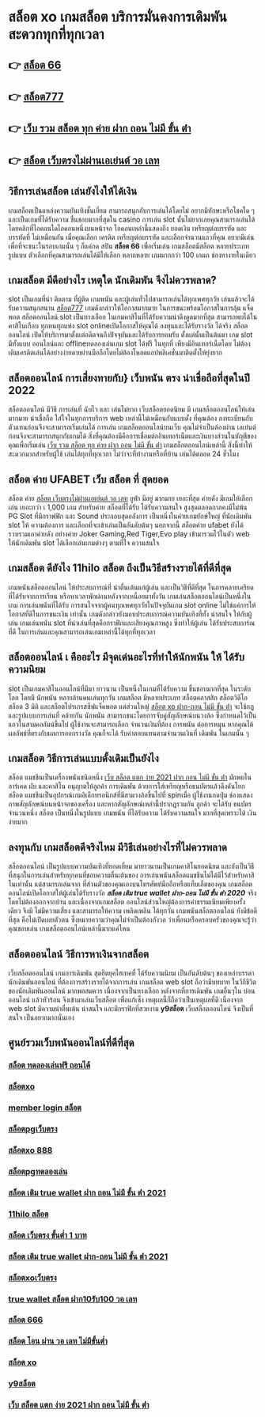 # สล็อต xo  เกมสล็อต บริการมั่นคงการเดิมพัน  สะดวกทุกที่ทุกเวลา

## 👉 [สล็อต 66](https://m.gamblerape.com/login?action=login)
## 👉 [สล็อต777](https://m.gamblerape.com/login?action=login)
## 👉 [เว็บ รวม สล็อต ทุก ค่าย ฝาก ถอน ไม่มี ขั้น ต่ํา](https://line.me/R/ti/p/@924mzjzt)
## 👉 [สล็อต เว็บตรงไม่ผ่านเอเย่นต์ วอ เลท](https://m.gamblerape.com/login?action=login)

## วิธีการเล่นสล็อต เล่นยังไงให้ได้เงิน
 เกมสล็อตเป็นแหล่งความบันเทิงชั้นเยี่ยม สามารถสนุกกับการเล่นได้โดยไม่ อยากมีทักษะหรือโชคใด ๆ และเป็นเกมที่ได้รับความ ชื่นชอบมากที่สุดใน casino  การเล่น slot นั้นไม่ยากเลยคุณสามารถเล่นได้โดยคลิกที่ไอคอนใดไอคอนหนึ่งบนหน้าจอ ไอคอนเหล่านี้แสดงถึง ยอดเงิน เหรียญต่อบรรทัด และบรรทัดที่ ไม่เหมือนกัน  เมื่อคุณเลือก เครดิต   เหรียญต่อบรรทัด และเลือกจำนวนแถวที่คุณ อยากมีเล่นเพื่อที่จะชนะในรอบเกมนั้น ๆ ก็แค่กด   สปิน **สล็อต 66**  เพื่อเริ่มเล่น เกมสล็อตมีสล็อต หลายประเภท รูปแบบ ตัวเลือกที่คุณสามารถเล่นได้มีให้เลือก หลากหลาย เกมมากกว่า 100 เกมภ ช่องทางายในเดียว

##  เกมสล็อต มีดีอย่างไร เหตุใด นักเดิมพัน จึงไม่ควรพลาด?

 slot เป็นเกมที่น่า ติดตาม ที่ผู้ติด เกมพนัน และผู้เล่นทั่วไปสามารถเล่นได้ทุกเพศทุกวัย เล่นแล้วจะได้รับความสนุกสนาน [สล็อต777](https://line.me/R/ti/p/@924mzjzt) เกมดังกล่าวให้โอกาสมากมาย ในการชนะพร้อมโอกาสในการลุ้น แจ็คพอต สล็อตออนไลน์  slot เป็นทางเลือก ในเกมคาสิโนที่ได้รับความน่าดึงดูดมากที่สุด สามารถพบได้ในคาสิโนเกือบ ทุกหนทุกแห่ง  slot onlineเปิดโอกาสให้คุณได้ ลงทุนและได้รับรางวัล ได้จริง สล็อตออนไลน์  เปิดให้บริการมาตั้งแต่อดีตจนถึงปัจจุบันและได้รับการยอมรับ ตั้งแต่นั้นเป็นต้นมา เกม slot มีทั้งแบบ ออนไลน์และ offlineทดลองเล่นเกม slot ได้ฟรี ในทุกที่ เพียงมีอินเทอร์เน็ตโดย ไม่ต้องเติมเครดิตเล่นได้อย่างง่ายดายผ่านมือถือโดยไม่ต้องโหลดแอปพลิเคชั่นมาติดตั้งให้ยุ่งยาก 


## สล็อตออนไลน์  การเสี่ยงทายกับ} เว็บพนัน ตรง   น่าเชื่อถือที่สุดในปี 2022 

 สล็อตออนไลน์  มีวิธี การเล่นที่ ฉับไว  และ เล่นไม่ยาก  เว็บสล็อตยอดนิยม มี เกมสล็อตออนไลน์ให้เล่นมากมาย น่าเชื่อถือ ใส่ใจในทุกการบริการ web เหล่านี้ไม่เหมือนกับแบบดั้ง ที่คุณต้อง ลงทะเบียนกับตัวแทนก่อนจึงจะสามารถเริ่มเล่นได้ การเล่น เกมสล็อตออนไลน์บนเว็บ คุณไม่จำเป็นต้องผ่าน เอเย่นต์ ก่อนจึงจะสามารถสนุกกับเกมได้ สิ่งที่คุณต้องมีคือการเชื่อมต่ออินเทอร์เน็ตและเงินบางส่วนในบัญชีของคุณเพื่อเริ่มเล่น [เว็บ รวม สล็อต ทุก ค่าย ฝาก ถอน ไม่มี ขั้น ต่ํา](https://m.gamblerape.com/login?action=login) เกมสล็อตออนไลน์เหล่านี้ สิ่งนี้ทำให้สะดวกมากสำหรับผู้ใช้ เล่นได้ทุกที่ทุกเวลา ไม่ว่าจะที่ทำงานหรือที่บ้าน เล่นได้ตลอด 24 ชั่วโมง

##  สล็อต  ค่าย  UFABET  เว็บ สล็อต ที่ สุดยอด

 สล็อต ค่าย  [สล็อต เว็บตรงไม่ผ่านเอเย่นต์ วอ เลท](https://m.gamblerape.com/login?action=register) ยูฟ่า มีอยู่ มากมาย  เยอะที่สุด ค่ายดัง มีเกมให้เลือกเล่น เยอะกว่า เ 1,000 เกม สำหรับค่าย สล็อตที่ได้รับ  ได้รับความสนใจ สูงสุดตลอดกาลคงมีไม่พ้น PG Slot ที่มีกราฟฟิก และ Sound ประกอบสุดอลังการ เป็นหนึ่งในค่ายเกมยักษ์ใหญ่ ที่นักเดิมพัน   slot ให้ ความต้องการ  และเลือกที่จะเข้าเล่นเป็นอันดับต้นๆ  นอกจากนี้ สล็อตค่าย ufabet ยังได้รวบรวมเอาค่ายดัง อย่างค่าย Joker Gaming,Red Tiger,Evo play เข้ามารวมไว้ในตัว web  ให้นักเดิมพัน  slot  ได้เลือกเล่นเกมต่างๆ ตามที่ใจ ความสนใจ  

##  เกมสล็อต ดียังไง **11hilo สล็อต** ถึงเป็นวิธีสร้างรายได้ที่ดีที่สุด 

 เกมพนันสล็อตออนไลน์ ให้ประสบการณ์ที่ น่าตื่นเต้นแก่ผู้เล่น  และเป็นวิธีที่ดีที่สุด ในการคลายเครียด ที่ได้รับจากการเรียน หรือหาเวลาพักผ่อนหลังจากเหนื่อยมาทั้งวัน  เกมเล่นสล็อตออนไลน์เป็นหนึ่งในเกม การเล่นพนันที่ได้รับ การสนใจจากผู้คนทุกเพศทุกวัยในปัจจุบันเกม slot online ไม่ใช่แค่การให้โอกาสที่ดีในการชนะเงิน เท่านั้น เกมดังกล่าวยังมอบประสบการณ์ความบันเทิงที่ทั้ง น่าสนใจ ให้กับผู้เล่น  เกมเล่นพนัน slot ที่น่าเล่นที่สุดคือกราฟิกและเสียงคุณภาพสูง ซึ่งทำให้ผู้เล่น ได้รับประสบการ์ณที่ดี ในการเล่นและคุณสามารถเล่นเกมเหล่านี้ได้ทุกที่ทุกเวลา 


##  สล็อตออนไลน์ เ คืออะไร มีจุดเด่นอะไรที่ทำให้นักพนัน ให้ ได้รับความนิยม 

 slot เป็นเกมคาสิโนออนไลน์ที่มีมา ยาวนาน เป็นหนึ่งในเกมที่ได้รับความ ชื่นชอบมากที่สุด ในระดับโลก โดยมี นักพนัน หลายล้านคนเล่นทุกวัน  เกมสล็อต มีหลายประเภท  สล็อตคลาสสิก สล็อตวิดีโอ สล็อต 3 มิติ และสล็อตโปรเกรสซีฟแจ็คพอต แต่ส่วนใหญ่ [สล็อต xo ฝาก-ถอน ไม่มี ขั้น ต่ํา](https://line.me/R/ti/p/@924mzjzt) จะใช้กฎและรูปแบบการเล่นที่ คล้ายกัน  นักพนัน สามารถชนะโดยการจับคู่สัญลักษณ์บนวงล้อ ซึ่งกำหนดไว้เป็นแถวในสามคอลัมน์ขึ้นไป  ผู้ใช้งานจะสามารถเลือก จำนวนเงินที่ต้อง การพนัน ต่อการหมุน หากคุณได้ผลลัพธ์ที่ตรงกับผลการออกรางวัล คุณก็จะได้ รับค่าตอบแทนตามจำนวนเงินที่ เดิมพัน ในเกมนั้น ๆ


##  เกมสล็อต วิธีการเล่นแบบดั้งเดิมเป็นยังไง

สล็อต แมชชีนเป็นเครื่องพนันชนิดหนึ่ง [เว็บ สล็อต แตก ง่าย 2021 ฝาก ถอน ไม่มี ขั้น ต่ํา](https://m.gamblerape.com/login?action=register) มักพบในอาร์เคด ผับ และคาสิโน อนุญาตให้ลูกค้า  การเดิมพัน ด้วยการใส่เหรียญหรือธนบัตรแล้วดึงคันโยก สล็อต แมชชีนเป็นอุปกรณ์เกมอิเล็กทรอนิกส์ที่มีสามวงล้อขึ้นไปที่ spinเมื่อ ผู้ใช้งานกดปุ่ม ช่องแสดงภาพสัญลักษณ์บนหน้าจอของเครื่อง และหากสัญลักษณ์เหล่านี้ปรากฏรวมกัน ลูกค้า จะได้รับ ธนบัตรจำนวนหนึ่ง สล็อต เป็นหนึ่งในรูปแบบ เกมพนัน ที่ได้รับความ  ได้รับความสนใจ มากที่สุดเพราะได้ เงิน ง่ายมาก


## ลงทุนกับ เกมสล็อตดีจริงไหม มีวิธีเล่นอย่างไรที่ไม่ควรพลาด

 สล็อตออนไลน์ เป็นรูปแบบความบันเทิงที่ยอดเยี่ยม  มายาวนานเป็นเกมคาสิโนยอดนิยม และยังเป็นวิธีที่สนุกในการเล่นสำหรับทุกคนที่ชอบความตื่นเต้นของ การเล่นพนันสล็อตแมชชีนไม่ได้มีไว้สำหรับคาสิโนเท่านั้น แต่สามารถเล่นจาก ที่ส่วนตัวของคุณเองบนโทรศัพท์มือถือหรือแท็บเล็ตของคุณ เกมสล็อตออนไลน์เปิดโอกาสให้ผู้เล่นได้รับรางวัล ***สล็อต เติม true wallet ฝาก-ถอน ไม่มี ขั้น ต่ํา 2020*** จริงโดยไม่ต้องออกจากบ้าน และเนื่องจากเกมสล็อต ออนไลน์ส่วนใหญ่ต้องการค่าธรรมเนียมเพียงครั้งเดียว จึงมี ไม่มีความเสี่ยง และสามารถให้ความ เพลิดเพลิน ได้ทุกวัน เกมพนันสล็อตออนไลน์  ยังมีข้อดี ที่สุด คือไม่เปิดเผยตัวตน ซึ่งหมายความว่าคุณไม่จำเป็นต้องกังวล ว่าเพื่อนหรือครอบครัวของคุณจะรู้ว่าคุณชอบเล่น เกมสล็อตออนไลน์เหล่านี้มากแค่ไหน


## สล็อตออนไลน์  วิธีการหาเงินจากสล็อต 

 เว็บสล็อตออนไลน์  เกมการเดิมพัน สุดฮิตยุคไฮเทคที่  ได้รับความนิยม เป็นอันดับต้นๆ ของเหล่าบรรดานักเดิมพันออนไลน์  ที่ต้องการสร้างรายได้จากการเล่น เกมสล็อต  web slot ถือว่ามีบทบาท ในวิถีชีวิตของนักเดิมพันออนไลน์ มากพอสมควร เนื่องจากเป็นทางเลือก หลังจากที่การเดิมพัน เกมอื่นๆใน บ่อนออนไลน์ แล้วหัวร้อน  จึงเข้ามาเล่นเว็บสล็อต เพื่อแก้เซ็ง เหตุผลนี้ก็ถือว่าเป็นเหตุผลที่ดี เนื่องจาก web slot  มีความน่าตื่นเต้น น่าสนใจ และมีกราฟิกที่สวยงาม  **y9สล็อต** เว็บสล็อตออนไลน์ จึงเป็นที่สนใจ เป็นอยากมากนั่นเอง


## ศูนย์รวมเว็บพนันออนไลน์ที่ดีที่สุด

### [สล็อต ทดลองเล่นฟรี ถอนได้](https://atom.io/themes/สมัคร%20เว็บตรง%20slotxo%20สล็อต%20ฝาก20รับ100%20เว็บใหม่มาแรง%20เกมส์สล็อตออนไลน์%20สล็อตแตกง่าย%20สล็อตpg)
### [สล็อตxo](https://atom.io/themes/สมัคร%20เว็บตรง%20สล็อต%20เว็บตรงไม่ผ่านเอเย่นต์ไม่มีขั้นต่ำ%20สล็อตออนไลน์%20สล็อตแตกง่าย%20สล็อตpg%20สมัครฟรี%20ไม่มีขั้นต่ำ)
### [member login สล็อต](https://atom.io/themes/สมัคร%20สล็อต888%20สล็อตออนไลน์%20ใหม่ๆ%20สล็อตแตกง่าย%20สล็อตpg%20สมัครฟรี%20ไม่มีขั้นต่ำ)
### [สล็อตpgเว็บตรง](https://atom.io/themes/สมัคร%20เว็บตรง%20สล็อตv9%20เว็บใหม่มาแรง%20สล็อตแตกง่าย%20สล็อตpg%20สมัครฟรี%20ไม่มีขั้นต่ำ)
### [สล็อตxo 888](https://atom.io/themes/สมัคร%20เว็บตรง%20สล็อตxo168%20เว็บใหม่มาแรง%20สล็อตแตกง่าย%20สล็อตpg%20สมัครฟรี%20ไม่มีขั้นต่ำ)
### [สล็อตpgทดลองเล่น](https://atom.io/themes/สมัคร%20slotxo%20สล็อต%20ฝาก10รับ100%20สล็อตออนไลน์%20สล็อตแตกง่าย%20สล็อตpg%20สมัครฟรี%20ไม่มีขั้นต่ำ)
### [สล็อต เติม true wallet ฝาก ถอน ไม่มี ขั้น ต่ํา 2021](https://atom.io/themes/สมัคร%20สล็อต%20เครดิต%20ฟรี%20100%20ไม่%20ต้อง%20แชร์2021ล่าสุด%20สล็อตออนไลน์%20สล็อตแตกง่าย%20สล็อตpg%20สมัครฟรี%20ไม่มีขั้นต่ำ)
### [11hilo สล็อต](https://atom.io/themes/สมัคร%20เว็บตรง%20สล็อต6666%20ใหม่มาแรง%20เกมส์สล็อตออนไลน์%20สล็อตแตกง่าย%20สล็อตpg)
### [สล็อต เว็บตรง ขั้นต่ำ 1 บาท](https://atom.io/themes/สมัคร%20สล็อต%201234%20สล็อตออนไลน์%20ใหม่ๆ%20สล็อตแตกง่าย%20สล็อตpg%20สมัครฟรี%20ไม่มีขั้นต่ำ)
### [สล็อต เติม true wallet ฝาก-ถอน ไม่มี ขั้น ต่ํา 2021](https://atom.io/themes/สมัคร%20เว็บตรง%20สล็อต%20เติม%20true%20wallet%20ฝาก-ถอน%20ไม่มี%20ขั้น%20ต่ํา%202021%20เว็บใหม่มาแรง%20เกมส์สล็อตออนไลน์%20สล็อตแตกง่าย%20สล็อตpg)
### [สล็อตxoเว็บตรง](https://atom.io/themes/สมัคร%20สล็อต%20เติม%20true%20wallet%20ฝาก-ถอน%20ไม่มี%20ขั้น%20ต่ํา%202021%20สล็อตออนไลน์%20ใหม่ๆ%20สล็อตแตกง่าย%20สล็อตpg%20สมัครฟรี%20ไม่มีขั้นต่ำ)
### [true wallet สล็อต ฝาก10รับ100 วอ เลท](https://atom.io/themes/สมัคร%20เว็บตรง%20สล็อต%20ยืนยัน%20otp%20รับเครดิตฟรี%20ไม่มี%20เงื่อนไข%20สล็อตออนไลน์%20สล็อตแตกง่าย%20สล็อตpg%20สมัครฟรี%20ไม่มีขั้นต่ำ)
### [สล็อต 666](https://atom.io/themes/สมัคร%20สล็อต%20สล็อตออนไลน์%20สล็อตแตกง่าย%20สล็อตpg%20สมัครฟรี%20ไม่มีขั้นต่ำ)
### [สล็อต โอน ผ่าน วอ เลท ไม่มีขั้นต่ำ](https://atom.io/themes/สมัคร%20สล็อต%20xo%20ฝาก-ถอน%20ไม่มี%20ขั้น%20ต่ํา%20สล็อตออนไลน์%20สล็อตแตกง่าย%20สล็อตpg%20สมัครฟรี%20ไม่มีขั้นต่ำ)
### [สล็อต xo](https://atom.io/themes/สมัคร%20เว็บตรง%20สล็อต%20เติม%20true%20wallet%20ฝาก%20ถอน%20ไม่มี%20ขั้น%20ต่ํา%202021%20สล็อตออนไลน์%20สล็อตแตกง่าย%20สล็อตpg%20สมัครฟรี%20ไม่มีขั้นต่ำ)
### [y9สล็อต](https://atom.io/themes/สมัคร%20สล็อต%20ฝาก-ถอน%20true%20wallet%20ไม่มี%20บัญชีธนาคาร%20สล็อตออนไลน์%20ใหม่ๆ%20สล็อตแตกง่าย%20สล็อตpg%20สมัครฟรี%20ไม่มีขั้นต่ำ)
### [เว็บ สล็อต แตก ง่าย 2021 ฝาก ถอน ไม่มี ขั้น ต่ํา](https://atom.io/themes/สมัคร%20เว็บตรง%20สล็อต%20ฝาก%2010%20รับ%20100%20ทำยอด%20200%20ใหม่มาแรง%20เกมส์สล็อตออนไลน์%20สล็อตแตกง่าย%20สล็อตpg)
